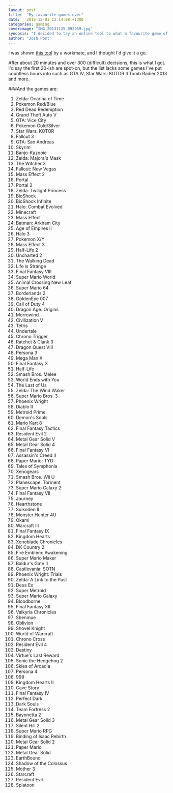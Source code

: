 ```yaml
---
layout: post
title:  "My favourite games ever"
date:   2015-12-01 13:14:08 +1300
categories: gaming
coverimage: "IMG_20131125_092959.jpg"
synopsis: "I decided to try an online tool to what m favourite game of all time was..."
author: "Josh Post"
---
```


I was shown [this tool] by a workmate, and I thought I'd give it a go.

After about 20 minutes and over 300 (difficult) decisions, this is what I got. I'd say the first 20-ish are spot-on, but the list lacks some games I've put countless hours into such as GTA IV, Star Wars: KOTOR II Tomb Radier 2013 and more.

###And the games are:

1. Zelda: Ocarina of Time
2. Pokemon Red/Blue
3. Red Dead Redemption
4. Grand Theft Auto V
5. GTA: Vice City
6. Pokemon Gold/Silver
7. Star Wars: KOTOR
8. Fallout 3
9. GTA: San Andreas
10. Skyrim
11. Banjo-Kazooie
12. Zelda: Majora's Mask
13. The Witcher 3
14. Fallout: New Vegas
15. Mass Effect 2
16. Portal
17. Portal 2
18. Zelda: Twilight Princess
19. BioShock
20. BioShock Infinite
21. Halo: Combat Evolved
22. Minecraft
23. Mass Effect
24. Batman: Arkham City
25. Age of Empires II
26. Halo 3
26. Pokemon X/Y
26. Mass Effect 3
29. Half-Life 2
30. Uncharted 2
30. The Walking Dead
30. Life is Strange
30. Final Fantasy VIII
30. Super Mario World
30. Animal Crossing New Leaf
30. Super Mario 64
30. Borderlands 2
38. GoldenEye 007
39. Call of Duty 4
40. Dragon Age: Origins
41. Morrowind
42. Civilization V
43. Tetris
43. Undertale
45. Chrono Trigger
45. Ratchet &amp; Clank 3
45. Dragon Quest VIII
45. Persona 3
45. Mega Man X
45. Final Fantasy X
45. Half-Life
45. Smash Bros. Melee
45. World Ends with You
45. The Last of Us
45. Zelda: The Wind Waker
45. Super Mario Bros. 3
45. Phoenix Wright
45. Diablo II
45. Metroid Prime
45. Demon's Souls
45. Mario Kart 8
45. Final Fantasy Tactics
45. Resident Evil 2
45. Metal Gear Solid V
65. Metal Gear Solid 4
65. Final Fantasy VI
65. Assassin's Creed II
65. Paper Mario: TYD
65. Tales of Symphonia
65. Xenogears
65. Smash Bros. Wii U
65. Planescape: Torment
65. Super Mario Galaxy 2
65. Final Fantasy VII
65. Journey
65. Hearthstone
65. Suikoden II
65. Monster Hunter 4U
65. Okami
65. Warcraft III
65. Final Fantasy IX
65. Kingdom Hearts
65. Xenoblade Chronicles
65. DK Country 2
65. Fire Emblem: Awakening
65. Super Mario Maker
65. Baldur's Gate II
65. Castlevania: SOTN
65. Phoenix Wright: Trials
65. Zelda: A Link to the Past
65. Deus Ex
65. Super Metroid
65. Super Mario Galaxy
65. Bloodborne
65. Final Fantasy XII
65. Valkyria Chronicles
65. Shenmue
65. Oblivion
65. Shovel Knight
65. World of Warcraft
65. Chrono Cross
65. Resident Evil 4
65. Destiny
65. Virtue's Last Reward
105. Sonic the Hedgehog 2
105. Skies of Arcadia
105. Persona 4
105. 999
109. Kingdom Hearts II
109. Cave Story
109. Final Fantasy IV
109. Perfect Dark
109. Dark Souls
109. Team Fortress 2
109. Bayonetta 2
109. Metal Gear Solid 3
109. Silent Hill 2
118. Super Mario RPG
118. Binding of Isaac Rebirth
118. Metal Gear Solid 2
118. Paper Mario
118. Metal Gear Solid
118. EarthBound
118. Shadow of the Colossus
118. Mother 3
118. Starcraft
127. Resident Evil
127. Splatoon



[this tool]: http://slimedrippings.tumblr.com/gamefaqssort